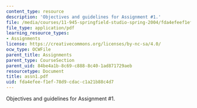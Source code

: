 ```yaml
---
content_type: resource
description: 'Objectives and guidelines for Assignment #1.'
file: /media/courses/11-945-springfield-studio-spring-2004/fda4efeef1ef78d9cdacc1a21b88c4d7_assn1.pdf
file_type: application/pdf
learning_resource_types:
- Assignments
license: https://creativecommons.org/licenses/by-nc-sa/4.0/
ocw_type: OCWFile
parent_title: Assignments
parent_type: CourseSection
parent_uid: 84be4a1b-8c69-c888-8c40-1ad871729aeb
resourcetype: Document
title: assn1.pdf
uid: fda4efee-f1ef-78d9-cdac-c1a21b88c4d7
---
```

Objectives and guidelines for Assignment #1.